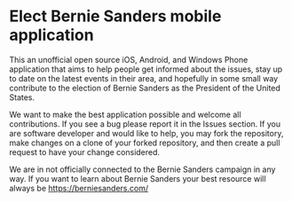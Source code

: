 # Elect Bernie Sanders mobile application
This an unofficial open source iOS, Android, and Windows Phone application that aims to help people get informed about the issues, stay up to date on the latest events in their area, and hopefully in some small way contribute to the election of Bernie Sanders as the President of the United States.

We want to make the best application possible and welcome all contributions.  If you see a bug please report it in the Issues section.  If you are software developer and would like to help, you may fork the repository, make changes on a clone of your forked repository, and then create a pull request to have your change considered.

We are in not officially connected to the Bernie Sanders campaign in any way.  If you want to learn about Bernie Sanders your best resource will always be https://berniesanders.com/

